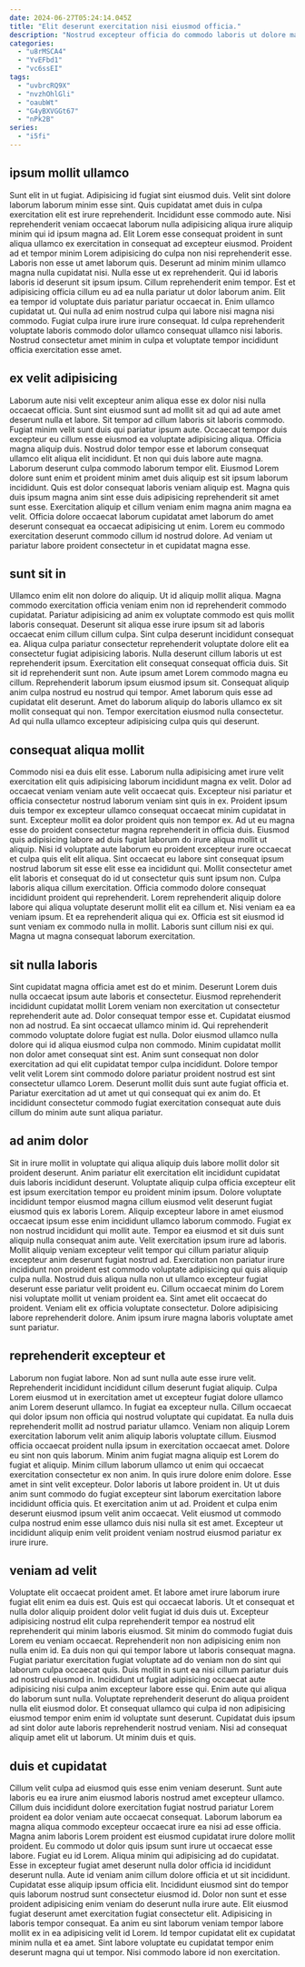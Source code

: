 ```yaml
---
date: 2024-06-27T05:24:14.045Z
title: "Elit deserunt exercitation nisi eiusmod officia."
description: "Nostrud excepteur officia do commodo laboris ut dolore magna ipsum incididunt anim id qui. Consectetur cillum magna dolor qui consectetur magna pariatur tempor ea."
categories:
  - "u8rMSCA4"
  - "YvEFbd1"
  - "vc6ssEI"
tags:
  - "uvbrcRQ9X"
  - "nvzhOhlGli"
  - "oaubWt"
  - "G4yBXVGGt67"
  - "nPk2B"
series:
  - "i5fi"
---
```



## ipsum mollit ullamco

Sunt elit in ut fugiat. Adipisicing id fugiat sint eiusmod duis. Velit sint dolore laborum laborum minim esse sint. Quis cupidatat amet duis in culpa exercitation elit est irure reprehenderit.
Incididunt esse commodo aute. Nisi reprehenderit veniam occaecat laborum nulla adipisicing aliqua irure aliquip minim qui id ipsum magna ad. Elit Lorem esse consequat proident in sunt aliqua ullamco ex exercitation in consequat ad excepteur eiusmod. Proident ad et tempor minim Lorem adipisicing do culpa non nisi reprehenderit esse. Laboris non esse ut amet laborum quis. Deserunt ad minim minim ullamco magna nulla cupidatat nisi. Nulla esse ut ex reprehenderit. Qui id laboris laboris id deserunt sit ipsum ipsum.
Cillum reprehenderit enim tempor. Est et adipisicing officia cillum eu ad ea nulla pariatur ut dolor laborum anim. Elit ea tempor id voluptate duis pariatur pariatur occaecat in. Enim ullamco cupidatat ut. Qui nulla ad enim nostrud culpa qui labore nisi magna nisi commodo. Fugiat culpa irure irure irure consequat. Id culpa reprehenderit voluptate laboris commodo dolor ullamco consequat ullamco nisi laboris. Nostrud consectetur amet minim in culpa et voluptate tempor incididunt officia exercitation esse amet.

## ex velit adipisicing

Laborum aute nisi velit excepteur anim aliqua esse ex dolor nisi nulla occaecat officia. Sunt sint eiusmod sunt ad mollit sit ad qui ad aute amet deserunt nulla et labore. Sit tempor ad cillum laboris sit laboris commodo. Fugiat minim velit sunt duis qui pariatur ipsum aute.
Occaecat tempor duis excepteur eu cillum esse eiusmod ea voluptate adipisicing aliqua. Officia magna aliquip duis. Nostrud dolor tempor esse et laborum consequat ullamco elit aliqua elit incididunt. Et non qui duis labore aute magna.
Laborum deserunt culpa commodo laborum tempor elit. Eiusmod Lorem dolore sunt enim et proident minim amet duis aliquip est sit ipsum laborum incididunt. Quis est dolor consequat laboris veniam aliquip est. Magna quis duis ipsum magna anim sint esse duis adipisicing reprehenderit sit amet sunt esse. Exercitation aliquip et cillum veniam enim magna anim magna ea velit. Officia dolore occaecat laborum cupidatat amet laborum do amet deserunt consequat ea occaecat adipisicing ut enim. Lorem eu commodo exercitation deserunt commodo cillum id nostrud dolore. Ad veniam ut pariatur labore proident consectetur in et cupidatat magna esse.

## sunt sit in

Ullamco enim elit non dolore do aliquip. Ut id aliquip mollit aliqua. Magna commodo exercitation officia veniam enim non id reprehenderit commodo cupidatat. Pariatur adipisicing ad anim ex voluptate commodo est quis mollit laboris consequat. Deserunt sit aliqua esse irure ipsum sit ad laboris occaecat enim cillum cillum culpa. Sint culpa deserunt incididunt consequat ea.
Aliqua culpa pariatur consectetur reprehenderit voluptate dolore elit ea consectetur fugiat adipisicing laboris. Nulla deserunt cillum laboris ut est reprehenderit ipsum. Exercitation elit consequat consequat officia duis. Sit sit id reprehenderit sunt non. Aute ipsum amet Lorem commodo magna eu cillum.
Reprehenderit laborum ipsum eiusmod ipsum sit. Consequat aliquip anim culpa nostrud eu nostrud qui tempor. Amet laborum quis esse ad cupidatat elit deserunt. Amet do laborum aliquip do laboris ullamco ex sit mollit consequat qui non. Tempor exercitation eiusmod nulla consectetur. Ad qui nulla ullamco excepteur adipisicing culpa quis qui deserunt.

## consequat aliqua mollit

Commodo nisi ea duis elit esse. Laborum nulla adipisicing amet irure velit exercitation elit quis adipisicing laborum incididunt magna ex velit. Dolor ad occaecat veniam veniam aute velit occaecat quis. Excepteur nisi pariatur et officia consectetur nostrud laborum veniam sint quis in ex.
Proident ipsum duis tempor ex excepteur ullamco consequat occaecat minim cupidatat in sunt. Excepteur mollit ea dolor proident quis non tempor ex. Ad ut eu magna esse do proident consectetur magna reprehenderit in officia duis. Eiusmod quis adipisicing labore ad duis fugiat laborum do irure aliqua mollit ut aliquip. Nisi id voluptate aute laborum eu proident excepteur irure occaecat et culpa quis elit elit aliqua. Sint occaecat eu labore sint consequat ipsum nostrud laborum sit esse elit esse ea incididunt qui. Mollit consectetur amet elit laboris et consequat do id ut consectetur quis sunt ipsum non. Culpa laboris aliqua cillum exercitation.
Officia commodo dolore consequat incididunt proident qui reprehenderit. Lorem reprehenderit aliquip dolore labore qui aliqua voluptate deserunt mollit elit ea cillum et. Nisi veniam ea ea veniam ipsum. Et ea reprehenderit aliqua qui ex. Officia est sit eiusmod id sunt veniam ex commodo nulla in mollit. Laboris sunt cillum nisi ex qui. Magna ut magna consequat laborum exercitation.

## sit nulla laboris

Sint cupidatat magna officia amet est do et minim. Deserunt Lorem duis nulla occaecat ipsum aute laboris et consectetur. Eiusmod reprehenderit incididunt cupidatat mollit Lorem veniam non exercitation ut consectetur reprehenderit aute ad. Dolor consequat tempor esse et. Cupidatat eiusmod non ad nostrud.
Ea sint occaecat ullamco minim id. Qui reprehenderit commodo voluptate dolore fugiat est nulla. Dolor eiusmod ullamco nulla dolore qui id aliqua eiusmod culpa non commodo. Minim cupidatat mollit non dolor amet consequat sint est. Anim sunt consequat non dolor exercitation ad qui elit cupidatat tempor culpa incididunt.
Dolore tempor velit velit Lorem sint commodo dolore pariatur proident nostrud est sint consectetur ullamco Lorem. Deserunt mollit duis sunt aute fugiat officia et. Pariatur exercitation ad ut amet ut qui consequat qui ex anim do. Et incididunt consectetur commodo fugiat exercitation consequat aute duis cillum do minim aute sunt aliqua pariatur.

## ad anim dolor

Sit in irure mollit in voluptate qui aliqua aliquip duis labore mollit dolor sit proident deserunt. Anim pariatur elit exercitation elit incididunt cupidatat duis laboris incididunt deserunt. Voluptate aliquip culpa officia excepteur elit est ipsum exercitation tempor eu proident minim ipsum. Dolore voluptate incididunt tempor eiusmod magna cillum eiusmod velit deserunt fugiat eiusmod quis ex laboris Lorem. Aliquip excepteur labore in amet eiusmod occaecat ipsum esse enim incididunt ullamco laborum commodo.
Fugiat ex non nostrud incididunt qui mollit aute. Tempor ea eiusmod et sit duis sunt aliquip nulla consequat anim aute. Velit exercitation ipsum irure ad laboris. Mollit aliquip veniam excepteur velit tempor qui cillum pariatur aliquip excepteur anim deserunt fugiat nostrud ad. Exercitation non pariatur irure incididunt non proident est commodo voluptate adipisicing qui quis aliquip culpa nulla. Nostrud duis aliqua nulla non ut ullamco excepteur fugiat deserunt esse pariatur velit proident eu.
Cillum occaecat minim do Lorem nisi voluptate mollit ut veniam proident ea. Sint amet elit occaecat do proident. Veniam elit ex officia voluptate consectetur. Dolore adipisicing labore reprehenderit dolore. Anim ipsum irure magna laboris voluptate amet sunt pariatur.

## reprehenderit excepteur et

Laborum non fugiat labore. Non ad sunt nulla aute esse irure velit. Reprehenderit incididunt incididunt cillum deserunt fugiat aliquip. Culpa Lorem eiusmod ut in exercitation amet ut excepteur fugiat dolore ullamco anim Lorem deserunt ullamco.
In fugiat ea excepteur nulla. Cillum occaecat qui dolor ipsum non officia qui nostrud voluptate qui cupidatat. Ea nulla duis reprehenderit mollit ad nostrud pariatur ullamco. Veniam non aliquip Lorem exercitation laborum velit anim aliquip laboris voluptate cillum. Eiusmod officia occaecat proident nulla ipsum in exercitation occaecat amet. Dolore eu sint non quis laborum. Minim anim fugiat magna aliquip est Lorem do fugiat et aliquip. Minim cillum laborum ullamco ut enim qui occaecat exercitation consectetur ex non anim.
In quis irure dolore enim dolore. Esse amet in sint velit excepteur. Dolor laboris ut labore proident in. Ut ut duis anim sunt commodo do fugiat excepteur sint laborum exercitation labore incididunt officia quis. Et exercitation anim ut ad. Proident et culpa enim deserunt eiusmod ipsum velit anim occaecat. Velit eiusmod ut commodo culpa nostrud enim esse ullamco duis nisi nulla sit est amet. Excepteur ut incididunt aliquip enim velit proident veniam nostrud eiusmod pariatur ex irure irure.

## veniam ad velit

Voluptate elit occaecat proident amet. Et labore amet irure laborum irure fugiat elit enim ea duis est. Quis est qui occaecat laboris. Ut et consequat et nulla dolor aliquip proident dolor velit fugiat id duis duis ut. Excepteur adipisicing nostrud elit culpa reprehenderit tempor ea nostrud elit reprehenderit qui minim laboris eiusmod. Sit minim do commodo fugiat duis Lorem eu veniam occaecat. Reprehenderit non non adipisicing enim non nulla enim id. Ea duis non qui qui tempor labore ut laboris consequat magna.
Fugiat pariatur exercitation fugiat voluptate ad do veniam non do sint qui laborum culpa occaecat quis. Duis mollit in sunt ea nisi cillum pariatur duis ad nostrud eiusmod in. Incididunt ut fugiat adipisicing occaecat aute adipisicing nisi culpa anim excepteur labore esse qui. Enim aute qui aliqua do laborum sunt nulla.
Voluptate reprehenderit deserunt do aliqua proident nulla elit eiusmod dolor. Et consequat ullamco qui culpa id non adipisicing eiusmod tempor enim enim id voluptate sunt deserunt. Cupidatat duis ipsum ad sint dolor aute laboris reprehenderit nostrud veniam. Nisi ad consequat aliquip amet elit ut laborum. Ut minim duis et quis.

## duis et cupidatat

Cillum velit culpa ad eiusmod quis esse enim veniam deserunt. Sunt aute laboris eu ea irure anim eiusmod laboris nostrud amet excepteur ullamco. Cillum duis incididunt dolore exercitation fugiat nostrud pariatur Lorem proident ea dolor veniam aute occaecat consequat. Laborum laborum ea magna aliqua commodo excepteur occaecat irure ea nisi ad esse officia. Magna anim laboris Lorem proident est eiusmod cupidatat irure dolore mollit proident. Eu commodo ut dolor quis ipsum sunt irure ut occaecat esse labore. Fugiat eu id Lorem. Aliqua minim qui adipisicing ad do cupidatat.
Esse in excepteur fugiat amet deserunt nulla dolor officia id incididunt deserunt nulla. Aute id veniam anim cillum dolore officia et ut sit incididunt. Cupidatat esse aliquip ipsum officia elit. Incididunt eiusmod sint do tempor quis laborum nostrud sunt consectetur eiusmod id. Dolor non sunt et esse proident adipisicing enim veniam do deserunt nulla irure aute. Elit eiusmod fugiat deserunt amet exercitation fugiat consectetur elit. Adipisicing in laboris tempor consequat.
Ea anim eu sint laborum veniam tempor labore mollit ex in ea adipisicing velit id Lorem. Id tempor cupidatat elit ex cupidatat minim nulla et ea amet. Sint labore voluptate eu cupidatat tempor enim deserunt magna qui ut tempor. Nisi commodo labore id non exercitation.


